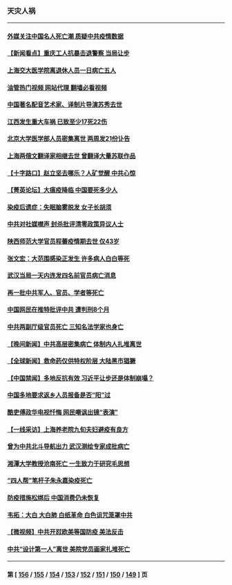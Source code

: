 ### 天灾人祸
---
#### [外媒关注中国名人死亡潮 质疑中共疫情数据](../../pages/ncid280/n13901749.md?01090445) 
#### [【新闻看点】重庆工人抗暴击退警察 当局让步](../../pages/ncid280/n13901851.md?01090445) 
#### [上海交大医学院离退休人员一日病亡五人](../../pages/ncid280/n13901825.md?01090445) 
#### [油管热门视频 网站代理 翻墙必看视频](http://138.2.39.72:81/youtube.html?epic-marker?01090445)
#### [中国著名配音艺术家、译制片导演苏秀去世](../../pages/ncid280/n13901905.md?01090445) 
#### [江西发生重大车祸 已致至少17死22伤](../../pages/ncid280/n13901880.md?01090445) 
#### [北京大学医学部人员密集离世 两周发21份讣告](../../pages/ncid280/n13901816.md?01090445) 
#### [上海两俄文翻译家相继去世 曾翻译大量苏联作品](../../pages/ncid280/n13901812.md?01090445) 
#### [【十字路口】赵立坚去哪乐？人矿觉醒 中共心惊](../../pages/ncid280/n13901678.md?01090445) 
#### [【菁英论坛】大瘟疫降临 中国要死多少人](../../pages/ncid280/n13901823.md?01090445) 
#### [染疫后遗症：失眠脑雾脱发 女子长胡须](../../pages/ncid280/n13901807.md?01090445) 
#### [中共对社媒噤声 封杀批评清零政策异议人士](../../pages/ncid280/n13901681.md?01090445) 
#### [陕西师范大学官员程蕾疫情期去世 仅43岁](../../pages/ncid280/n13901562.md?01090445) 
#### [张文宏：大范围感染正发生 许多病人白白等死](../../pages/ncid280/n13901563.md?01090445) 
#### [武汉当局一天内连发四名前官员病亡消息](../../pages/ncid280/n13901593.md?01090445) 
#### [再一批中共军人、官员、学者等死亡](../../pages/ncid280/n13901566.md?01090445) 
#### [中国网民在推特批评中共 遭判刑8个月](../../pages/ncid280/n13901620.md?01090445) 
#### [中共两副厅级官员死亡 三知名法学家也身亡](../../pages/ncid280/n13901334.md?01090445) 
#### [【晚间新闻】中共高层密集病亡 体制内人扎堆离世](../../pages/ncid280/n13901510.md?01090445) 
#### [【全球新闻】救命药仅供特权阶层 大陆黑市猖獗](../../pages/ncid280/n13901304.md?01090445) 
#### [【中国禁闻】多地反抗有效 习近平让步还是体制崩塌？](../../pages/ncid280/n13901105.md?01090445) 
#### [中国多地要求返乡人员报备是否“阳”过](../../pages/ncid280/n13901485.md?01090445) 
#### [酷吏傅政华电视忏悔 网民嘲讽出镜“表演”](../../pages/ncid280/n13901429.md?01090445) 
#### [【一线采访】上海养老院九旬夫妇避疫有良方](../../pages/ncid280/n13901282.md?01090445) 
#### [曾为中共北斗导航出力 武汉测绘专家成批病亡](../../pages/ncid280/n13901300.md?01090445) 
#### [湘潭大学教授沧南死亡 一生致力于研究毛思想](../../pages/ncid280/n13901240.md?01090445) 
#### [“四人帮”笔杆子朱永嘉染疫死亡](../../pages/ncid280/n13901202.md?01090445) 
#### [防疫措施松绑后 中国消费仍未恢复](../../pages/ncid280/n13901054.md?01090445) 
#### [韦拓：大白 大白肺 白纸革命 白色诅咒笼罩中共](../../pages/ncid280/n13901066.md?01090445) 
#### [【微视频】中共开怼欧美等国防疫 美法反击](../../pages/ncid280/n13900969.md?01090445) 
#### [中共“设计第一人”离世 美院党员画家扎堆死亡](../../pages/ncid280/n13901090.md?01090445) 

---
#### 第 [ [156](./156.md?01090445) / [155](./155.md?01090445) / [154](./154.md?01090445) / [153](./153.md?01090445) / [152](./152.md?01090445) / [151](./151.md?01090445) / [150](./150.md?01090445) / [149](./149.md?01090445) ] 页
